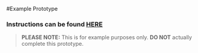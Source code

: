 #Example Prototype

### Instructions can be found <a href="http://learning-fuze.github.io/prototypes_C7/#/Example" target="_blank">HERE</a>

> **PLEASE NOTE:** This is for example purposes only. **DO NOT** actually complete this prototype.